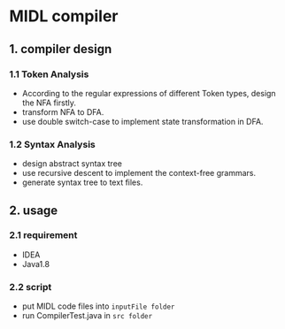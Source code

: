 # MIDL compiler

## 1. compiler design 

### 1.1 Token Analysis

+ According to the regular expressions of different Token types, design the NFA firstly.
+ transform NFA to DFA.
+ use double switch-case to implement state transformation in DFA. 

### 1.2 Syntax Analysis

+ design abstract syntax tree
+ use recursive descent to implement the context-free grammars.
+ generate syntax tree to text files.

## 2. usage

### 2.1 requirement

+ IDEA 
+ Java1.8

### 2.2 script

+ put MIDL code files into `inputFile folder`
+ run CompilerTest.java in `src folder`

